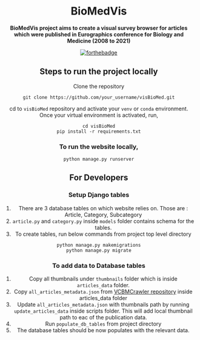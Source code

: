<h1 align="center">BioMedVis</h1>
<div align="center">
  <strong>BioMedVis project aims to create a visual survey browser for articles which were published in Eurographics conference for
Biology and Medicine
(2008 to 2021) </strong>
</div>
<div align="center">
  
  [![forthebadge](http://forthebadge.com/images/badges/made-with-python.svg)](http://forthebadge.com)



## Steps to run the project locally

Clone the repository

```commandline
git clone https://github.com/your_username/visBioMed.git
```

cd to `visBioMed` repository and activate your `venv` or `conda` environment. Once your virtual environment is
activated, run,

```commandline
cd visBioMed
pip install -r requirements.txt
```

### To run the website locally,

```commandline
python manage.py runserver
```

## For Developers

### Setup Django tables

1. There are 3 database tables on which website relies on. Those are : Article, Category, Subcategory
2. `article.py` and `category.py` inside `models` folder contains schema for the tables.
3. To create tables, run below commands from project top level directory

```commandline
python manage.py makemigrations
python manage.py migrate
```

### To add data to Database tables

1. Copy all thumbnails under `thumbnails` folder which is inside `articles_data` folder.
2. Copy `all_articles_metadata.json` from [VCBMCrawler repository](https://github.com/pruthvi-hegde/VCBMCrawler/) inside
   articles_data folder
3. Update `all_articles_metadata.json` with thumbnails path by running `update_articles_data` inside scripts folder.
   This will add local thumbnail path to eac of the publication data.
4. Run `populate_db_tables` from project directory
5. The database tables should be now populates with the relevant data.


